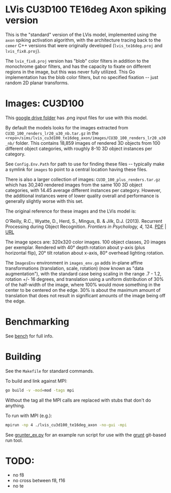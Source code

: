 # LVis CU3D100 TE16deg Axon spiking version

This is the "standard" version of the LVis model, implemented using the `axon` spiking activation algorithm, with the architecture tracing back to the `cemer` C++ versions that were originally developed (`lvis_te16deg.proj` and `lvis_fix8.proj`).

The `lvix_fix8.proj` version has "blob" color filters in addition to the monochrome gabor filters, and has the capacity to fixate on different regions in the image, but this was never fully utilized.  This Go implementation has the blob color filters, but no specified fixation -- just random 2D planar transforms.

# Images: CU3D100

This [google drive folder](https://drive.google.com/drive/folders/13Mi9aUlF1A3sx3JaofX-qzKlxGoViT86?usp=sharing) has .png input files for use with this model.

By default the models looks for the images extracted from `CU3D_100_renders_lr20_u30_nb.tar.gz` in the `<repo>/sims/lvis_cu3d100_te16deg_axon/images/CU3D_100_renders_lr20_u30_nb/` folder.  This contains 18,859 images of rendered 3D objects from 100 different object categories, with roughly 8-10 3D object instances per category.

See `Config.Env.Path` for path to use for finding these files -- typically make a symlink for `images` to point to a central location having these files.

There is also a larger collection of images: `CU3D_100_plus_renders.tar.gz` which has 30,240 rendered images from the same 100 3D object categories, with 14.45 average different instances per category.  However, the additional instances were of lower quality overall and performance is generally slightly worse with this set.

The original reference for these images and the LVis model is:

O'Reilly, R.C., Wyatte, D., Herd, S., Mingus, B. & Jilk, D.J. (2013). Recurrent Processing during Object Recognition. *Frontiers in Psychology, 4,* 124. [PDF](https://ccnlab.org/papers/OReillyWyatteHerdEtAl13.pdf) | [URL](http://www.ncbi.nlm.nih.gov/pubmed/23554596)

The image specs are: 320x320 color images. 100 object classes, 20 images per exemplar. Rendered with 40° depth rotation about y-axis (plus horizontal flip), 20° tilt rotation about x-axis, 80° overhead lighting rotation.

The `ImagesEnv` environment in `images_env.go` adds in-plane affine transformations (translation, scale, rotation) (now known as "data augmentation"), with the standard case being scaling in the range .7 - 1.2, rotation +/- 16 degrees, and translation using a uniform distribution of 30% of the half-width of the image, where 100% would move something in the center to be centered on the edge.  30% is about the maximum amount of translation that does not result in significant amounts of the image being off the edge.

# Benchmarking

See [bench](bench.md) for full info.

# Building

See the `Makefile` for standard commands.

To build and link against MPI:
```bash
go build -v -mod=mod -tags mpi
```
Without the tag all the MPI calls are replaced with stubs that don't do anything.

To run with MPI (e.g.):
```bash
mpirun -np 4 ./lvis_cu3d100_te16deg_axon -no-gui -mpi
```

See [grunter_ex.py](grunter_ex.py) for an example run script for use with the [grunt](https://github.com/emer/grunt) git-based run tool.

# TODO:

* no f8
* no cross between f8, f16
* no te

